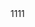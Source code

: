    <link href="styles/style.css" rel="stylesheet" type="text/css">
   <div class="circle">1111</div>
